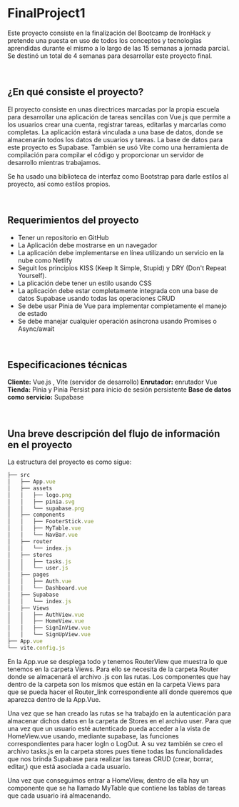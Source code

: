 # FinalProject1

Este proyecto consiste en la finalización del Bootcamp de IronHack y pretende una puesta en uso de todos los conceptos y tecnologías aprendidas durante el mismo a lo largo de las 15 semanas a jornada parcial. Se destinó un total de 4 semanas para desarrollar este proyecto final. 

<br>

## ¿En qué consiste el proyecto?

El proyecto consiste en unas directrices marcadas por la propia escuela para desarrollar una aplicación de tareas sencillas con Vue.js que permite a los usuarios crear una cuenta, registrar tareas, editarlas y marcarlas como completas. La aplicación estará vinculada a una base de datos, donde se almacenarán todos los datos de usuarios y tareas. La base de datos para este proyecto es Supabase. También se usó Vite como una herramienta de compilación para compilar el código y proporcionar un servidor de desarrollo mientras trabajamos.

Se ha usado una biblioteca de interfaz como Bootstrap para darle estilos al proyecto, así como estilos propios. 

<br>

## Requerimientos del proyecto

- Tener un repositorio en GitHub
- La Aplicación debe mostrarse en un navegador
- La aplicación debe implementarse en línea utilizando un servicio en la nube como Netlify
- Seguit los principios KISS (Keep It Simple, Stupid) y DRY (Don't Repeat Yourself).
- La plicación debe tener un estilo usando CSS
- La aplicación debe estar completamente integrada con una base de datos Supabase usando todas las operaciones CRUD
- Se debe usar Pinia de Vue para implementar completamente el manejo de estado
- Se debe manejar cualquier operación asíncrona usando Promises o Async/await

<br>

## Especificaciones técnicas

**Cliente:** Vue.js , Vite (servidor de desarrollo)
**Enrutador:** enrutador Vue
**Tienda:** Pinia y Pinia Persist para inicio de sesión persistente
**Base de datos como servicio:** Supabase

<br>

## Una breve descripción del flujo de información en el proyecto

La estructura del proyecto es como sigue:
```javascript
├── src
│   ├── App.vue
│   ├── assets
│   │   ├── logo.png
│   │   ├── pinia.svg
│   │   └── supabase.png
│   ├── components
│   │   ├── FooterStick.vue
│   │   ├── MyTable.vue
│   │   └── NavBar.vue
│   ├── router
│   │   └── index.js
│   ├── stores
│   │   ├── tasks.js
│   │   └── user.js
│   ├── pages
│   │   ├── Auth.vue
│   │   └── Dashboard.vue
│   ├── Supabase
│   │   └── index.js
│   ├── Views
│   │   ├── AuthView.vue
│   │   ├── HomeView.vue
│   │   ├── SignInView.vue
│   │   └── SignUpView.vue
├── App.vue
└── vite.config.js
```
En la App.vue se desplega todo y tenemos RouterView que muestra lo que tenemos en la carpeta Views. Para ello se necesita de la carpeta Router donde se almacenará el archivo .js con las rutas. Los componentes que hay dentro de la carpeta son los mismos que están en la carpeta Views para que se pueda hacer el Router_link correspondiente allí donde queremos que aparezca dentro de la App.Vue.

Una vez que se han creado las rutas se ha trabajdo en la autenticación para almacenar dichos datos en la carpeta de Stores en el archivo user. Para que una vez que un usuario esté autenticado pueda acceder a la vista de HomeView.vue usando, mediante supabase, las funciones correspondientes para hacer logIn o LogOut. A su vez también se creo el archivo tasks.js en la carpeta stores pues tiene todas las funcionalidades que nos brinda Supabase para realizar las tareas CRUD (crear, borrar, editar,) que está asociada a cada usuario.

Una vez que conseguimos entrar a HomeView, dentro de ella hay un componente que se ha llamado MyTable que contiene las tablas de tareas que cada usuario irá almacenando.








